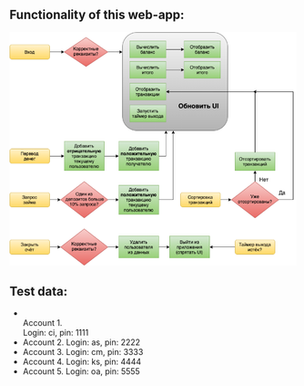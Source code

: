 ## Functionality of this web-app: 
![image](https://github.com/Shipy4kaRU/Simply-Bank-App/blob/main/flowchart.png)

## Test data:
- <br>Account 1.</br> Login: ci, pin: 1111  
- Account 2. Login: as, pin: 2222  
- Account 3. Login: cm, pin: 3333  
- Account 4. Login: ks, pin: 4444  
- Account 5. Login: oa, pin: 5555  
